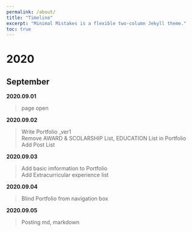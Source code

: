 ```yaml
---
permalink: /about/
title: "Timeline"
excerpt: "Minimal Mistakes is a flexible two-column Jekyll theme."
toc: true
---
```

# 2020
## September

**2020.09.01** 

> page open

**2020.09.02**  


> Write Portfolio _ver1  
> Remove AWARD & SCOLARSHIP List, EDUCATION List in Portfolio  
> Add Post List 

**2020.09.03** 

> Add basic imformation to Portfolio  
> Add Extracurricular experience list

**2020.09.04** 

> Blind Portfolio from navigation box

**2020.09.05** 

> Posting md, markdown
